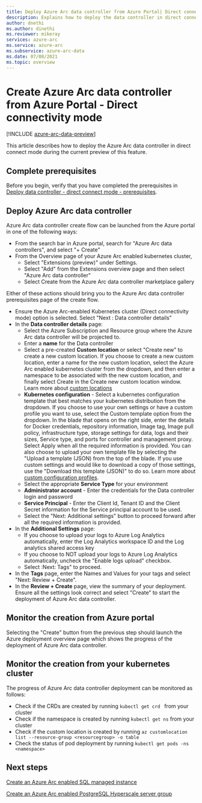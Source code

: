 ```yaml
---
title: Deploy Azure Arc data controller from Azure Portal| Direct connect mode
description: Explains how to deploy the data controller in direct connect mode from Azure Portal. 
author: dnethi
ms.author: dinethi
ms.reviewer: mikeray
services: azure-arc
ms.service: azure-arc
ms.subservice: azure-arc-data
ms.date: 07/08/2021
ms.topic: overview
---
```


#  Create Azure Arc data controller from Azure Portal - Direct connectivity mode

[!INCLUDE [azure-arc-data-preview](../../../includes/azure-arc-data-preview.md)]

This article describes how to deploy the Azure Arc data controller in direct connect mode during the current preview of this feature. 

## Complete prerequisites

Before you begin, verify that you have completed the prerequisites in [Deploy data controller - direct connect mode - prerequisites](create-data-controller-direct-prerequisites.md).

## Deploy Azure Arc data controller

Azure Arc data controller create flow can be launched from the Azure portal in one of the following ways:

- From the search bar in Azure portal, search for "Azure Arc data controllers", and select "+ Create"
- From the Overview page of your Azure Arc enabled kubernetes cluster,
  - Select "Extensions (preview)" under Settings.
  - Select "Add" from the Extensions overview page and then select "Azure Arc data controller"
  - Select Create from the Azure Arc data controller marketplace gallery
  
Either of these actions should bring you to the Azure Arc data controller prerequisites page of the create flow.

- Ensure the Azure Arc-enabled Kubernetes cluster (Direct connectivity mode) option is selected. Select "Next : Data controller details"
- In the **Data controller details** page:
  - Select the Azure Subscription and Resource group where the Azure Arc data controller will be projected to.
  - Enter a **name** for the Data controller
  - Select a pre-created **Custom location** or select "Create new" to create a new custom location. If you choose to create a new custom location, enter a name for the new custom location, select the Azure Arc enabled kubernetes cluster from the dropdown, and then enter a namespace to be associated with the new custom location, and finally select Create in the Create new custom location window. Learn more about [custom locations](../kubernetes/conceptual-custom-locations.md)
  - **Kubernetes configuration** - Select a kubernetes configuration template that best matches your kubernetes distribution from the dropdown. If you choose to use your own settings or have a custom profile you want to use, select the Custom template option from the dropdown. In the blade that opens on the right side, enter the details for Docker credentials, repository information, Image tag, Image pull policy, infrastructure type, storage settings for data, logs and their sizes, Service type, and ports for controller and management proxy. Select Apply when all the required information is provided. You can also choose to upload your own template file by selecting the "Upload a template (JSON) from the top  of the blade. If you use custom settings and would like to download a copy of those settings, use the "Download this template (JSON)" to do so. Learn more about [custom configuration profiles](create-custom-configuration-template.md).
  - Select the appropriate **Service Type** for your environment
  - **Administrator account** - Enter the credentials for the Data controller login and password
  - **Service Principal** - Enter the Client Id, Tenant ID and the Client Secret information for the Service principal account to be used.
  - Select the "Next: Additional settings" button to proceed forward after all the required information is provided.
- In the **Additional Settings** page:
  - If you choose to upload your logs to Azure Log Analytics automatically, enter the Log Analytics workspace ID and the Log analytics shared access key
  - If you choose to NOT upload your logs to Azure Log Analytics automatically, uncheck the "Enable logs upload" checkbox.
  - Select :Next: Tags" to proceed.
- In the **Tags** page, enter the Names and Values for your tags and select "Next: Review + Create".
- In the **Review + Create** page, view the summary of your deployment. Ensure all the settings look correct and select "Create" to start the deployment of Azure Arc data controller.

## Monitor the creation from Azure portal

Selecting the "Create" button from the previous step should launch the Azure deployment overview page which shows the progress of the deployment of Azure Arc data controller.

## Monitor the creation from your kubernetes cluster

The progress of Azure Arc data controller deployment can be monitored as follows:

- Check if the CRDs are created by running ```kubectl get crd ``` from your cluster  
- Check if the namespace is created by running ```kubectl get ns``` from your cluster
- Check if the custom location is created by running ```az customlocation list --resource-group <resourcegroup> -o table``` 
- Check the status of pod deployment by running ```kubectl get pods -ns <namespace>```

## Next steps

[Create an Azure Arc enabled SQL managed instance](create-sql-managed-instance.md)

[Create an Azure Arc enabled PostgreSQL Hyperscale server group](create-postgresql-hyperscale-server-group.md)

